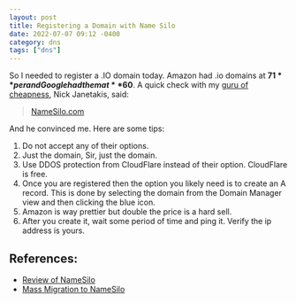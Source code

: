 ```yaml
---
layout: post
title: Registering a Domain with Name Silo
date: 2022-07-07 09:12 -0400
category: dns
tags: ["dns"]
---
```

So I needed to register a .IO domain today.  Amazon had .io domains at **$71** per and Google had them at **$60**.  A quick check with my [guru of cheapness](https://nickjanetakis.com/blog/why-i-have-started-to-move-my-domains-from-internetbs-to-namesilo), Nick Janetakis, said:

> [NameSilo.com](https://www.namesilo.com/)

And he convinced me.  Here are some tips:

1. Do not accept any of their options.
2. Just the domain, Sir, just the domain.  
3. Use DDOS protection from CloudFlare instead of their option.  CloudFlare is free.
4. Once you are registered then the option you likely need is to create an A record.  This is done by selecting the domain from the Domain Manager view and then clicking the blue icon.
5. Amazon is way prettier but double the price is a hard sell.
6. After you create it, wait some period of time and ping it.  Verify the ip address is yours.

## References:

* [Review of NameSilo](https://nickjanetakis.com/blog/why-i-have-started-to-move-my-domains-from-internetbs-to-namesilo)
* [Mass Migration to NameSilo](https://nickjanetakis.com/blog/how-to-transfer-a-domain-name-with-zero-downtime)